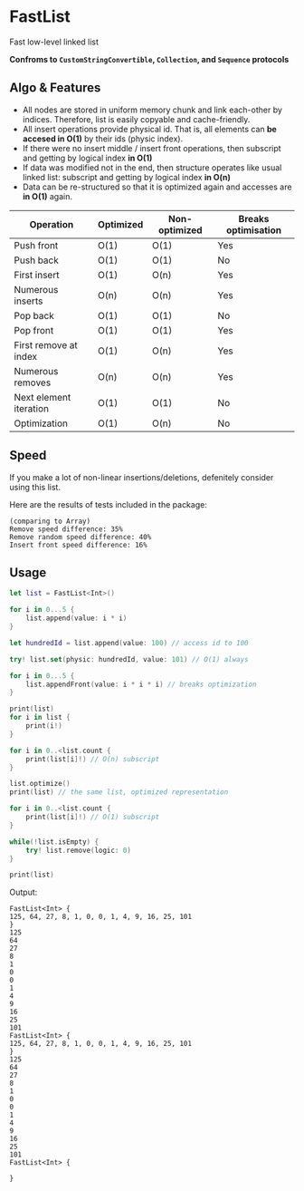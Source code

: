 # FastList

Fast low-level linked list

**Confroms to `CustomStringConvertible`, `Collection`, and `Sequence` protocols**

## Algo & Features

- All nodes are stored in uniform memory chunk and link each-other by indices. Therefore, list is easily copyable and cache-friendly.
- All insert operations provide physical id. That is, all elements can **be accesed in O(1)** by their ids (physic index). 
- If there were no insert middle / insert front operations, then subscript and getting by logical index **in O(1)**
- If data was modified not in the end, then structure operates like usual linked list: subscript and getting by logical index **in O(n)**
- Data can be re-structured so that it is optimized again and accesses are **in O(1)** again.

| Operation              	| Optimized 	| Non-optimized 	| Breaks optimisation 	|
|------------------------	|-----------	|---------------	|---------------------	|
| Push front             	| O(1)      	| O(1)          	| Yes                 	|
| Push back              	| O(1)      	| O(1)          	| No                  	|
| First insert           	| O(1)      	| O(n)          	| Yes                 	|
| Numerous inserts       	| O(n)      	| O(n)          	| Yes                 	|
| Pop back               	| O(1)      	| O(1)          	| No                  	|
| Pop front              	| O(1)      	| O(1)          	| Yes                 	|
| First remove at index  	| O(1)      	| O(n)          	| Yes                 	|
| Numerous removes       	| O(n)      	| O(n)          	| Yes                 	|
| Next element iteration 	| O(1)      	| O(1)          	| No                  	|
| Optimization           	| O(1)      	| O(n)          	| No                  	|

## Speed

If you make a lot of non-linear insertions/deletions, defenitely consider using this list.

Here are the results of tests included in the package:
```
(comparing to Array)
Remove speed difference: 35%
Remove random speed difference: 40%
Insert front speed difference: 16%
```

## Usage

```swift
let list = FastList<Int>()

for i in 0...5 {
    list.append(value: i * i)
}

let hundredId = list.append(value: 100) // access id to 100

try! list.set(physic: hundredId, value: 101) // O(1) always

for i in 0...5 {
    list.appendFront(value: i * i * i) // breaks optimization
}

print(list)
for i in list {
    print(i!)
}

for i in 0..<list.count {
    print(list[i]!) // O(n) subscript
}

list.optimize()
print(list) // the same list, optimized representation

for i in 0..<list.count {
    print(list[i]!) // O(1) subscript
}

while(!list.isEmpty) {
    try! list.remove(logic: 0)
}

print(list)
```

Output:

```
FastList<Int> {
125, 64, 27, 8, 1, 0, 0, 1, 4, 9, 16, 25, 101
}
125
64
27
8
1
0
0
1
4
9
16
25
101
FastList<Int> {
125, 64, 27, 8, 1, 0, 0, 1, 4, 9, 16, 25, 101
}
125
64
27
8
1
0
0
1
4
9
16
25
101
FastList<Int> {

}
```
